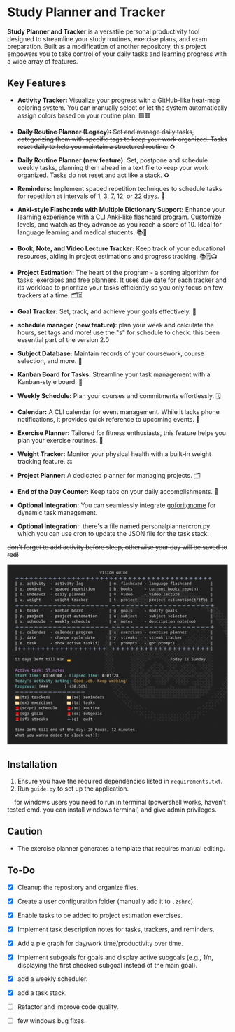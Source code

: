 # Study Planner and Tracker

**Study Planner and Tracker** is a versatile personal productivity tool designed to streamline your study routines, exercise plans, and exam preparation. Built as a modification of another repository, this project empowers you to take control of your daily tasks and learning progress with a wide array of features.

## Key Features

- **Activity Tracker:** Visualize your progress with a GitHub-like heat-map coloring system. You can manually select or let the system automatically assign colors based on your routine plan. 🟩🟥

- ~~**Daily Routine Planner (Legacy):** Set and manage daily tasks, categorizing them with specific tags to keep your work organized. Tasks reset daily to help you maintain a structured routine.~~ ♻️
- **Daily Routine Planner __(new feature)__:** Set, postpone and schedule weekly tasks, planning them ahead in a text file to keep your work organized. Tasks do not reset and act like a stack. ♻️

- **Reminders:** Implement spaced repetition techniques to schedule tasks for repetition at intervals of 1, 3, 7, 12, or 22 days. 🔄

- **Anki-style Flashcards with Multiple Dictionary Support:** Enhance your learning experience with a CLI Anki-like flashcard program. Customize levels, and watch as they advance as you reach a score of 10. Ideal for language learning and medical students. 📚💼

- **Book, Note, and Video Lecture Tracker:** Keep track of your educational resources, aiding in project estimations and progress tracking. 📚🗒️📺

- **Project Estimation:** The heart of the program - a sorting algorithm for tasks, exercises and free planners. It uses due date for each tracker and its workload to prioritize your tasks efficiently so you only focus on few trackers at a time. 🗂️⏳

- **Goal Tracker:** Set, track, and achieve your goals effectively. 🎯

- **schedule manager** __(new feature)__: plan your week and calculate the hours, set tags and more! use the "s" for schedule to check. this been essential part of the version 2.0

- **Subject Database:** Maintain records of your coursework, course selection, and more. 📖

- **Kanban Board for Tasks:** Streamline your task management with a Kanban-style board. 📌

- **Weekly Schedule:** Plan your courses and commitments effortlessly. 🗓️

- **Calendar:** A CLI calendar for event management. While it lacks phone notifications, it provides quick reference to upcoming events. 📆

- **Exercise Planner:** Tailored for fitness enthusiasts, this feature helps you plan your exercise routines. 💪

- **Weight Tracker:** Monitor your physical health with a built-in weight tracking feature. ⚖️

- **Project Planner:** A dedicated planner for managing projects. 🗂️

- **End of the Day Counter:** Keep tabs on your daily accomplishments. 🌆

- **Optional Integration:** You can seamlessly integrate [goforitgnome](https://github.com/Manuel-Kehl/Go-For-It) for dynamic task management.

- **Optional Integration:**: there's a file named personalplannercron.py which you can use cron to update the JSON file for the task stack.

~~don't forget to add activity before sleep, otherwise your day will be saved to red!~~

![Screenshot](screenshot.png)

## Installation

1. Ensure you have the required dependencies listed in `requirements.txt`.
2. Run `guide.py` to set up the application.

    for windows users you need to run in terminal (powershell works, haven't tested cmd. you can install windows terminal) and give admin privileges.

## Caution

- The exercise planner generates a template that requires manual editing.

## To-Do

- [x] Cleanup the repository and organize files.

- [x] Create a user configuration folder (manually add it to `.zshrc`).

- [x] Enable tasks to be added to project estimation exercises.

- [x] Implement task description notes for tasks, trackers, and reminders.

- [X] Add a pie graph for day/work time/productivity over time.

- [x] Implement subgoals for goals and display active subgoals (e.g., 1/n, displaying the first checked subgoal instead of the main goal).

- [x] add a weekly scheduler.

- [x] add a task stack.

- [ ] Refactor and improve code quality.

- [ ] few windows bug fixes.
